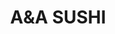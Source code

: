 ---
layout: place
title: "A&A SUSHI"
permalink: /florida/boca-raton/a-a-sushi.html
stateAbbr: FL
stateName: Florida
cityName: Boca Raton
seo:
  name: "A&A SUSHI"
  type: Restaurant
  links: http://www.aasushitogo.com/
description: "A&A SUSHI serves delicious sushi in Boca Raton, Florida. Try fresh Japanese dishes for a great dining experience. "
place_id: ChIJ0dUnWZob2YgRHAx-CM_ccjA
photos:
  - name: >-
      places/ChIJ0dUnWZob2YgRHAx-CM_ccjA/photos/AeeoHcIQwWqyD8lUGlYIAH9_P-XjKhodmkPRlfYRsidKT5015ep-nfjiqwCwyY6h7NqQCc1go59pw4i2FJB267j6HMP0BcP4BSbptmzxHAaM8cK9BCQc-vNIh7v9DFRv7fnNKd44gTNdDa3dm_oKaG3PJIPwI6wOmIzXt5EsdTTilo9WM7ek5HR8M-xFwtBYrJH1Wvp89X7OsLQYcYLYs4qX_bohC3WotVWS9YyoeKaxG42VRa2fsBizV99vtfVEOlGrat8QJxQgNHM1WsUgp4YOzjSFSwIZBmKZldiApFBfUC0lP5SqJxnJv0h8aNKUuKFYc10GYHNeXDO3eKmALup8zbs-qPv7xBQ36_ggXHY5X_OOGCYMtHFMKO9R4gM0k-G6k-sOApyCqvs4ervF0fAhsf0scJocfspEO1UA5fRiIrXjqQ
    widthPx: 3024
    heightPx: 3024
    authorAttributions:
      - displayName: Richard Schagrin
        uri: https://maps.google.com/maps/contrib/110531392936405444292
        photoUri: >-
          https://lh3.googleusercontent.com/a-/ALV-UjVaKcQOtkiTvwgDEac1KrjM-6M6WpjoxGRmjHToxA3xA84FbXK2=s100-p-k-no-mo
    flagContentUri: >-
      https://www.google.com/local/imagery/report/?cb_client=maps_api_places.places_api&image_key=!1e10!2sCIHM0ogKEICAgIDj8MzFHQ&hl=en-US
    googleMapsUri: >-
      https://www.google.com/maps/place//data=!3m4!1e2!3m2!1sCIHM0ogKEICAgIDj8MzFHQ!2e10!4m2!3m1!1s0x88d91b9a5927d5d1:0x3072dccf087e0c1c
  - name: >-
      places/ChIJ0dUnWZob2YgRHAx-CM_ccjA/photos/AeeoHcIBWc73Js_5GHCK0_hpI62tN3rOULPxB0tID0gLZ9ky4kxfDwVRxEA9vla72LGuK60xbdNyWnseqOoKeXO1e3nfLqksBxAn3RfFyq_tQqSjRIrlXbr1X4DSAo1SWXi-JTqNBeBs-Vhj6Cj6KAB5iZjesAWkMM_TtVUEBkS9Ctrgxe5xNQoYdQpkME03tydtJP1YKSxBsNRMcxnmA7rb2aOaqyc5Vqx14PkR5LECyTlgjm36CN6IN0lKSLbc1hWR3uyerCIjELT5t2DryDp1Z88CTJmKg8A9VX51rvmVv4A-Xw
    widthPx: 1440
    heightPx: 1080
    authorAttributions:
      - displayName: A&A SUSHI
        uri: https://maps.google.com/maps/contrib/100373676239717583243
        photoUri: >-
          https://lh3.googleusercontent.com/a/ACg8ocL0v9wZBi8-zdEaKtBRlJWQmclnZdbRnf_kUS20NYogi-thbw=s100-p-k-no-mo
    flagContentUri: >-
      https://www.google.com/local/imagery/report/?cb_client=maps_api_places.places_api&image_key=!1e10!2sAF1QipNdr15fsPB7oNJex8P5WUJL9zjUbVsSxdwoApCr&hl=en-US
    googleMapsUri: >-
      https://www.google.com/maps/place//data=!3m4!1e2!3m2!1sAF1QipNdr15fsPB7oNJex8P5WUJL9zjUbVsSxdwoApCr!2e10!4m2!3m1!1s0x88d91b9a5927d5d1:0x3072dccf087e0c1c
  - name: >-
      places/ChIJ0dUnWZob2YgRHAx-CM_ccjA/photos/AeeoHcKTtbj8czIqCOqhYBnNDfo0ULdKEC-WvsPtDvqdfHUjwL2yUlXqe9t77HX9H2-a8pg8ClYL32dFD67Us-tBRH6ATZvdFaDHJRJ2oDnH-ZkQOwZzIj6jVEYP90OC_buHw_qqhMnECAWKMlDZCo-p7125yPdzssLvXDfu1u0oMozF9-sUnwVmywjSCe-R-LBQ5Vzp2pWSR3uMkzyeDU42XA1GLRXD4FesV1y4LRFs-hNtkmpPaSlquklASNyyJ6U_wqb5rC-vg0xaONkZiEFHMicwL9kurE0nim4Y9Jt8CxXwFSY2xTjqdLqkjh2vOeQD-SdR479ceVvXiYXcEDOcc0KTDpu3ssNR2hbfMCdBL1cjTCi_-hDaMZ9S1yvGkb4bzugKmYktoppIFB0CaOZ4qkPk0KWdEbWrLxqbr-_JAINf1g
    widthPx: 4800
    heightPx: 3600
    authorAttributions:
      - displayName: Владимир Андыбура
        uri: https://maps.google.com/maps/contrib/114149869230955027841
        photoUri: >-
          https://lh3.googleusercontent.com/a-/ALV-UjV9alRAgJ6QL_213cAK5k9kB0dshQffP9MTaTLfIKtWf0E3dCvF=s100-p-k-no-mo
    flagContentUri: >-
      https://www.google.com/local/imagery/report/?cb_client=maps_api_places.places_api&image_key=!1e10!2sCIHM0ogKEICAgMDIz6fNEQ&hl=en-US
    googleMapsUri: >-
      https://www.google.com/maps/place//data=!3m4!1e2!3m2!1sCIHM0ogKEICAgMDIz6fNEQ!2e10!4m2!3m1!1s0x88d91b9a5927d5d1:0x3072dccf087e0c1c
  - name: >-
      places/ChIJ0dUnWZob2YgRHAx-CM_ccjA/photos/AeeoHcLna4Nf9nPf0F3q0sSSowUTlrWlGrxS6IH8sUJ7pDkJPf-f-UbFFGCchJLO5FKdB33BBHem4-purZeK4CtNmRV_BjVGJ3FvaH1eLvTTqnktkHtQEJPSw747pnUeplTEMSgV3pFI7nepwdM0ggx329chNS9KsCaMT1cKskQvKgnk1Ed5Yr3FWrlL6WzLGCm3ifeVIuaQubYgFaqEadly68eqezQCB6wALXtacRMRdVIEX6RTnY0X-O6JX6dGJ4hFGmRK_CV9INfn5DFBgzYlsOY6lvkmYeuzoLujeq9xHfEbbw
    widthPx: 1080
    heightPx: 1440
    authorAttributions:
      - displayName: A&A SUSHI
        uri: https://maps.google.com/maps/contrib/100373676239717583243
        photoUri: >-
          https://lh3.googleusercontent.com/a/ACg8ocL0v9wZBi8-zdEaKtBRlJWQmclnZdbRnf_kUS20NYogi-thbw=s100-p-k-no-mo
    flagContentUri: >-
      https://www.google.com/local/imagery/report/?cb_client=maps_api_places.places_api&image_key=!1e10!2sAF1QipOc2b6Doq4LuOIUZmf6RlJqR7rY-_P5prKeIBo2&hl=en-US
    googleMapsUri: >-
      https://www.google.com/maps/place//data=!3m4!1e2!3m2!1sAF1QipOc2b6Doq4LuOIUZmf6RlJqR7rY-_P5prKeIBo2!2e10!4m2!3m1!1s0x88d91b9a5927d5d1:0x3072dccf087e0c1c
  - name: >-
      places/ChIJ0dUnWZob2YgRHAx-CM_ccjA/photos/AeeoHcICKeg_UHnqRomtBuguNchv7c9i0F_QJH2bbu6gu54ceFi8MUZeqC2fCNgmV-w6lyBHTL9XWTR1yAQtxDwTmvPT0b5Jk_AlQgcNQKKqABF536tT6rP9h4FXjTrFoQ_E3r1CBsFhzttcCx50fPeDuAEx9fYb4jygubIy4TDSOnRl8nL5BGQzkzP1ukn34OJx45tF3816VtlW-pqrTY1qYL7Xr0A22NOG5_mgNFiinKNpBl3B-S1_n3KO5sUpT3DSoC9dtx_Kuo3fSkUb0gf8-P5je5EnBKBlAdVcZr9lEwro1DGISFnrCQs3fL4trIxPc0063xguBdhkWGmj8JuMVtaA1Im9GXjPuoOIpGaPqximWEBXLK98kHrEGzFMze4LmVoM8P7cLnF1lDpz9xVaGKSNrXTr5v2QlUt7kanS_gguHQ
    widthPx: 4032
    heightPx: 3024
    authorAttributions:
      - displayName: Fabiana Lazzarote
        uri: https://maps.google.com/maps/contrib/105137021261409142325
        photoUri: >-
          https://lh3.googleusercontent.com/a-/ALV-UjW_-GzEBOMDyhq174pSZzgaoKdkaUjOCdEDFIEF6VZfusb0bvJ_hg=s100-p-k-no-mo
    flagContentUri: >-
      https://www.google.com/local/imagery/report/?cb_client=maps_api_places.places_api&image_key=!1e10!2sCIHM0ogKEICAgIDTmZTfEg&hl=en-US
    googleMapsUri: >-
      https://www.google.com/maps/place//data=!3m4!1e2!3m2!1sCIHM0ogKEICAgIDTmZTfEg!2e10!4m2!3m1!1s0x88d91b9a5927d5d1:0x3072dccf087e0c1c
  - name: >-
      places/ChIJ0dUnWZob2YgRHAx-CM_ccjA/photos/AeeoHcLVy3AgSuAnUa71WB6s-NfapflmAz9sFsphTXNDNnnPMiZngEXiXx7vWGNL7vy0B77OxmGfECip3-5VAVlLVUr-WRGTzkwE0TNxQDcdCOcLXTLH6_iPcIsaNlFpR3NBasfqSWqM1Cef44YnxvW60RIuHqQ6lpxder8_UySzQqBtIXLXyq6xdLn0LN3bDAjoxS-ZVkpZtnCS4FXnAgXxMxl3XSFUnvbRJq8GeRAEYhOCAP9OKwjGIUhzE_f-SjRowJEVD_ipz9gI2j_HGPZv57LUQLvWoD9P7Cfep4vwNstXe4pgG1WTry_OOJFBrlwkKn_ulYGFyZAFBMn5R8zT7-OuFbiT0HhIkDfKo-RE0y_mx-buorU7lWr4cjVEpv_verH33jbhzMMajyyK32OJy2QO_eqe6tKdKvFoT9d_deglxJRV
    widthPx: 3024
    heightPx: 4032
    authorAttributions:
      - displayName: Amber Gosney
        uri: https://maps.google.com/maps/contrib/101064131870309776890
        photoUri: >-
          https://lh3.googleusercontent.com/a-/ALV-UjWPKGp-PlMlCToChm5KtyOAPBPI0hR0w8FbLtNvB0GjQzLi1KtU=s100-p-k-no-mo
    flagContentUri: >-
      https://www.google.com/local/imagery/report/?cb_client=maps_api_places.places_api&image_key=!1e10!2sCIHM0ogKEICAgID3rbPujQE&hl=en-US
    googleMapsUri: >-
      https://www.google.com/maps/place//data=!3m4!1e2!3m2!1sCIHM0ogKEICAgID3rbPujQE!2e10!4m2!3m1!1s0x88d91b9a5927d5d1:0x3072dccf087e0c1c
  - name: >-
      places/ChIJ0dUnWZob2YgRHAx-CM_ccjA/photos/AeeoHcKz9ON3d_aD0CeoL1z9jFFf18sFoQsjUHyM_loSvU8UC9HdkC7yhvhkBT1TBPgDPqbPvLt8TqM5xp5IRd7Xf3MGRaR4paLhOnJO5FTFq7Z8N7z4u3hSdtiEZ3bm8gCjrY9Qf5HxLfrePyB3os6uGYayZKFR5ZTNViwg7iSmQIdyvivsdOqfJYArzVsgU34b_-GEVBpOMxD7RApeU6qYulNDK-9p7IXPnHw61aXMtZmMKY4WNPjArKZJEFehPdtZIYYMOwRkkb--2fh_mq1rFRvzQH1wc0Oivq_PsuP34LQd7U_MDdKs6Gg8i74NcDnOjM756cBxuUnYJzbWenwhpIuM0CNhcjmJdGrhs8MgpK0vJM8jjc7iYD8TNLbIwixKRve40rvG0_aSdW1QXpq8vAy4dI_WPnMClFlfkuhb5YwMOZO8
    widthPx: 1440
    heightPx: 1080
    authorAttributions:
      - displayName: Zile Deng
        uri: https://maps.google.com/maps/contrib/117317442638810223707
        photoUri: >-
          https://lh3.googleusercontent.com/a/ACg8ocIS3M3SdC_9jREdnMoW2tSnT2g8T2b20tDPEwnPVtGW1j1DTw=s100-p-k-no-mo
    flagContentUri: >-
      https://www.google.com/local/imagery/report/?cb_client=maps_api_places.places_api&image_key=!1e10!2sCIHM0ogKEICAgICqhJTWsgE&hl=en-US
    googleMapsUri: >-
      https://www.google.com/maps/place//data=!3m4!1e2!3m2!1sCIHM0ogKEICAgICqhJTWsgE!2e10!4m2!3m1!1s0x88d91b9a5927d5d1:0x3072dccf087e0c1c
  - name: >-
      places/ChIJ0dUnWZob2YgRHAx-CM_ccjA/photos/AeeoHcIOTu6dx5_UPHPQ-Q-kZe0oYwd1PFpF7pZ9QGhqd_3qbcdkdjSmYxAWcoL4nPqWj9FDFfVTix00xQWgiwVJ6YvJhe1Jph1pwjuIFdkWFhnaprB8ZKgq4u_jjwlx81m82mshC6J7ldyFbvoPIVDTsff5VJ7REuMiw9Ohn0vKvpDQo7RL_3kgn-vLvrbPnSbwkGa3pk5t5Fp4YNdVoBARJtb23ZFWBQ_04rgm6e_PLuauJoFRziOtUTawYKZppWuj3xykYkVYCAohXmZO_J4dgepmbl2c3clsM5D8DrPf6_V0FJSH4W3s82RfuA3Zna-icvZY6c3XE2zinW9MoV1gAdbt--qsbrRJ8O8dvaoTbZT_Y-DGqmYM3O_5ILPR-r4akOVClxxp_cbNz4a09ok1s886TGYq_DjhEJg4FZaLwSi_tyWJ
    widthPx: 3024
    heightPx: 4032
    authorAttributions:
      - displayName: Fernando Perez
        uri: https://maps.google.com/maps/contrib/117758418054692422092
        photoUri: >-
          https://lh3.googleusercontent.com/a/ACg8ocK9HJFFMAGu9sZORtwZ1-3jzDfn7WQj6WJcih8j3m8T7BWfNA=s100-p-k-no-mo
    flagContentUri: >-
      https://www.google.com/local/imagery/report/?cb_client=maps_api_places.places_api&image_key=!1e10!2sCIHM0ogKEICAgIDrmODNjgE&hl=en-US
    googleMapsUri: >-
      https://www.google.com/maps/place//data=!3m4!1e2!3m2!1sCIHM0ogKEICAgIDrmODNjgE!2e10!4m2!3m1!1s0x88d91b9a5927d5d1:0x3072dccf087e0c1c
  - name: >-
      places/ChIJ0dUnWZob2YgRHAx-CM_ccjA/photos/AeeoHcLACkGtco7fr1PRZ9sqBtIOxkvlOlskN9L6gcc8Qewp8K6ZYe3JVzebXCYJX5-yq2zotmxtUBqee4crUqJVWeewvd1qqkoiVbzVgBW67lAoQ4-SCXY9fOUJl4BtgPCBdbCjbkgckqBLN5xqoO4IudXj0A5HCTMUXy0yR1xIt23KilSeddR8xDNfcBbrRCOyyZPrOZpXpjhb9jRKlmgco1JZbADsF-LkFkAi4LGuaW1CIpCML5k2iLWfAwUKqg4h-gS1Gvvk8DccdVtN2fat8Texr6kbE1KsIdRfNCpRfQOWen_hVW1E5d8og4lRct16CMQXTRnpL-KmhLAHD7dp0JUO9lOa2layByTpOqIinCl1O77HUpNsCcen2VAnl4yTwXPcofVq16Rjk5Oo_gQ_pZIU63IH-zB6p-pF96AWkCZ_kw
    widthPx: 4032
    heightPx: 3024
    authorAttributions:
      - displayName: Cecilia K Chen
        uri: https://maps.google.com/maps/contrib/117587980531838875902
        photoUri: >-
          https://lh3.googleusercontent.com/a-/ALV-UjX3iz9VPKHOWtjKcBhH5Tc760vwrkxDLYXkq2d-noH5C8hIU19P=s100-p-k-no-mo
    flagContentUri: >-
      https://www.google.com/local/imagery/report/?cb_client=maps_api_places.places_api&image_key=!1e10!2sCIHM0ogKEICAgICyzZaXPg&hl=en-US
    googleMapsUri: >-
      https://www.google.com/maps/place//data=!3m4!1e2!3m2!1sCIHM0ogKEICAgICyzZaXPg!2e10!4m2!3m1!1s0x88d91b9a5927d5d1:0x3072dccf087e0c1c
  - name: >-
      places/ChIJ0dUnWZob2YgRHAx-CM_ccjA/photos/AeeoHcJkBcKhX1JM7qHAmwt5yd5Fh14NoTOoYFGWrJT5_zcfg5L4h8Gw-RXGwqOdeO79bcd9NWZAQZSd89IIzNY2KIKkmnEhWqmRwMIYFdH1xAfSlMeubIdEn41okYc0gjRTbZrLEFqfm58o675vonRijTZ6M5krvQv8y8nISiOjPF3JuXIdxh2lH6AbSDS8asfkWKeeDULEwF2aHSjtlMt-l01VCkF-Jy7mNYt9_zPEBV8vjVK0bn7PfJALb2GGvNuIaDV-2waKiKnEBZDxnal6u_XY4ajHCaVhe-MdE6CDhAI9hKufEEjadniJoAQPGF_vMaaUJYVwp-Hn1qWjAahOMfdKc_0pgZL6Z5T5QibZFtTyA_NzWRRJaJQntVJHGL0XHzph4hj1nE3JmoZXRbg1wzpEiSKwsxS_3LEMcUA9PLr1cg
    widthPx: 3024
    heightPx: 4032
    authorAttributions:
      - displayName: Jordan Harriott
        uri: https://maps.google.com/maps/contrib/100762340129156323522
        photoUri: >-
          https://lh3.googleusercontent.com/a-/ALV-UjX-zhN_mWHSpsRoMrRvYGqXO-rwnzX3Dpl2QG3gZABsifZHU1YI=s100-p-k-no-mo
    flagContentUri: >-
      https://www.google.com/local/imagery/report/?cb_client=maps_api_places.places_api&image_key=!1e10!2sCIHM0ogKEICAgID7nt3-FQ&hl=en-US
    googleMapsUri: >-
      https://www.google.com/maps/place//data=!3m4!1e2!3m2!1sCIHM0ogKEICAgID7nt3-FQ!2e10!4m2!3m1!1s0x88d91b9a5927d5d1:0x3072dccf087e0c1c
address: 22749 State Road 7 S, A, Boca Raton, FL 33428, USA
street: 22749 State Road 7 S, A
city: Boca Raton
state: FL
zip: '33428'
country: USA
neighborhood: null
latitude: '26.337998'
longitude: '-80.203880'
accessibility_options:
  wheelchairAccessibleParking: true
  wheelchairAccessibleEntrance: true
  wheelchairAccessibleRestroom: true
business_status: OPERATIONAL
name: A&A SUSHI
google_maps_links:
  directionsUri: >-
    https://www.google.com/maps/dir//''/data=!4m7!4m6!1m1!4e2!1m2!1m1!1s0x88d91b9a5927d5d1:0x3072dccf087e0c1c!3e0
  placeUri: https://maps.google.com/?cid=3491095442924375068
  writeAReviewUri: >-
    https://www.google.com/maps/place//data=!4m3!3m2!1s0x88d91b9a5927d5d1:0x3072dccf087e0c1c!12e1
  reviewsUri: >-
    https://www.google.com/maps/place//data=!4m4!3m3!1s0x88d91b9a5927d5d1:0x3072dccf087e0c1c!9m1!1b1
  photosUri: >-
    https://www.google.com/maps/place//data=!4m3!3m2!1s0x88d91b9a5927d5d1:0x3072dccf087e0c1c!10e5
primary_type: Restaurant
opening_hours:
  regular: null
  current: null
secondary_opening_hours:
  regular:
    weekdayDescriptions: null
    type: null
  current:
    weekdayDescriptions: null
    type: null
phone: (561) 961-0705
price_level: PRICE_LEVEL_MODERATE
price_range: $10 &ndash; $20
rating: '4.6'
rating_count: 241
website: http://www.aasushitogo.com/
reviews: null
parking_options: null
payment_options: null
allow_dogs: null
curbside_pickup: null
delivery: null
dine_in: null
good_for_children: null
good_for_groups: null
good_for_sports: null
live_music: null
menu_for_children: null
outdoor_seating: null
reservable: null
restroom: null
serves_beer: null
serves_breakfast: null
serves_brunch: null
serves_cocktails: null
serves_coffee: null
serves_dinner: null
serves_dessert: null
serves_lunch: null
serves_vegetarian_food: null
serves_wine: null
takeout: null
summary: null

---
